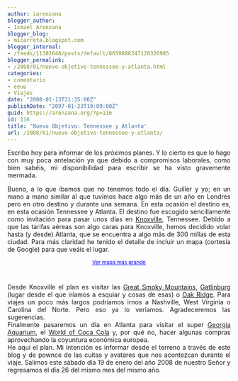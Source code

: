 ```yaml
---
author: iarenzana
blogger_author:
- Ismael Arenzana
blogger_blog:
- micarreta.blogspot.com
blogger_internal:
- /feeds/11302648/posts/default/8659888347120326985
blogger_permalink:
- /2008/01/nuevo-objetivo-tennessee-y-atlanta.html
categories:
- comentario
- eeuu
- Viajes
date: "2008-01-13T21:35:00Z"
publishDate: "2097-01-23T19:09:00Z"
guid: https://arenzana.org/?p=116
id: 116
title: 'Nuevo Objetivo: Tennessee y Atlanta'
url: /2008/01/nuevo-objetivo-tennessee-y-atlanta/
---
```

<p style="text-align: justify;">
  Escribo hoy para informar de los próximos planes. Y lo cierto es que lo hago con muy poca antelación ya que debido a compromisos laborales, como bien sabéis, mi disponibilidad para escribir se ha visto gravemente mermada.
</p>

<p style="text-align: justify;">
  Bueno, a lo que íbamos que no tenemos todo el día. Guiller y yo; en un mano a mano similar al que tuvimos hace algo más de un año en Londres pero en otro destino y durante una semana. En esta ocasión el destino es, en esta ocasión Tennessee y Atlanta. El destino fue escogido sencillamente como invitación para pasar unos días en <a href="http://en.wikipedia.org/wiki/Knoxville,_Tennessee">Knoxville</a>, Tennessee. Debido a que las tarifas aéreas son algo caras para Knoxville, hemos decidido volar hasta (y desde) Atlanta, que se encuentra a algo más de 300 millas de esta ciudad. Para más claridad he tenido el detalle de incluir un mapa (cortesía de Google) para que veáis el lugar.
</p>

<p style="text-align: justify;">
</p>

<div style="text-align: center;">
</div>

<div style="text-align: center;">
  <small><a href="http://maps.google.com/maps?q=Knoxville,+TN,+USA&ie=UTF8&om=1&ll=37.753344,-81.474609&spn=12.151728,18.676758&z=5&source=embed" style="color:#0000FF;text-align:left">Ver mapa más grande</a><br /></small>
</div>

<span style="font-size: 10px;"><br /></span>

<div style="text-align: justify;">
  Desde Knoxville el plan es visitar las <a href="http://en.wikipedia.org/wiki/Great_Smoky_Mountains">Great Smoky Mountains,</a> <a href="http://en.wikipedia.org/wiki/Gatlinburg,_Tennessee">Gatlinburg</a> (lugar desde el que iríamos a esquiar y cosas de esas) o <a href="http://en.wikipedia.org/wiki/Oak_Ridge,_Tennessee">Oak Ridge</a>. Para viajes un poco más largos podríamos irnos a Nashville, West Virginia o Carolina del Norte. Pero eso ya lo veríamos. Agradeceremos las sugerencias.
</div>

<div style="text-align: justify;">
  Finalmente pasaremos un día en Atlanta para visitar el super <a href="http://www.georgiaaquarium.org/">Georgia Aquarium</a>, el <a href="http://www.woccatlanta.com/">World of Coca Cola</a> y, por qué no, hacer algunas compras aprovechando la coyuntura económica europea.
</div>

<div style="text-align: justify;">
</div>

<div style="text-align: justify;">
  He aquí el plan. Mi intención es informar desde el terreno a través de este blog y de pownce de las cuitas y avatares que nos acontezcan durante el viaje. Salimos este sábado día 19 de enero del año 2008 de nuestro Señor y regresamos el día 26 del mismo mes del mismo año.
</div>
